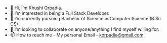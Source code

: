 - 👋 Hi, I’m Khushi Orpadia.
- 👀 I’m interested in being a Full Stack Developer.
- 🌱 I’m currently pursuing Bachelor of Science in Computer Science (B.Sc. CS)
- 💞️ I’m looking to collaborate on anyone/anything I find myself willing for.
- 📫 How to reach me - My personal Email - korpadia@gmail.com


<!---
practice-ai/practice-ai is a ✨ special ✨ repository because its `README.md` (this file) appears on your GitHub profile.
You can click the Preview link to take a look at your changes.
--->
